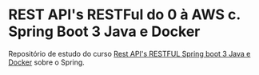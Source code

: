 # REST API's RESTFul do 0 à AWS c. Spring Boot 3 Java e Docker

Repositório de estudo do curso [Rest API's RESTFUL Spring boot 3 Java e Docker](https://www.udemy.com/course/restful-apis-do-0-a-nuvem-com-springboot-e-docker/) sobre o Spring.
